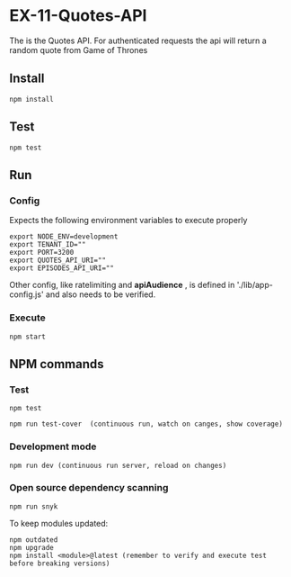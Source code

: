 # EX-11-Quotes-API

The is the Quotes API. For authenticated requests the api will return a random quote from Game of Thrones

## Install

    npm install

## Test

    npm test

## Run

### Config

Expects the following environment variables to execute properly

    export NODE_ENV=development
    export TENANT_ID=""
    export PORT=3200
    export QUOTES_API_URI=""
    export EPISODES_API_URI=""

  
Other config, like ratelimiting and **apiAudience** , is defined in './lib/app-config.js' and also needs to be verified.

### Execute

    npm start

## NPM commands

### Test

    npm test

    npm run test-cover  (continuous run, watch on canges, show coverage)

### Development mode

    npm run dev (continuous run server, reload on changes)

### Open source dependency scanning

    npm run snyk

To keep modules updated:

    npm outdated
    npm upgrade
    npm install <module>@latest (remember to verify and execute test before breaking versions)
